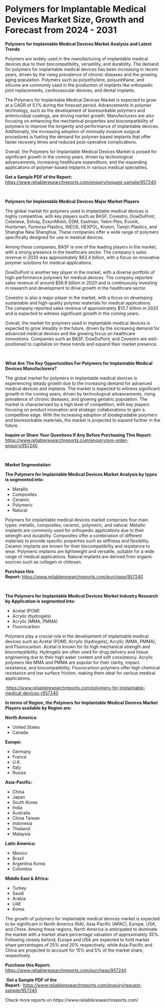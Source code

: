 <p><h1>Polymers for Implantable Medical Devices Market Size, Growth and Forecast from 2024 - 2031</h1></p><p><strong>Polymers for Implantable Medical Devices Market Analysis and Latest Trends</strong></p>
<p><p>Polymers are widely used in the manufacturing of implantable medical devices due to their biocompatibility, versatility, and durability. The demand for polymers for implantable medical devices has been increasing in recent years, driven by the rising prevalence of chronic diseases and the growing aging population. Polymers such as polyethylene, polyurethane, and silicone are commonly used in the production of implants like orthopedic joint replacements, cardiovascular devices, and dental implants.</p><p>The Polymers for Implantable Medical Devices Market is expected to grow at a CAGR of 5.1% during the forecast period. Advancements in polymer technology, such as the development of bioresorbable polymers and antimicrobial coatings, are driving market growth. Manufacturers are also focusing on enhancing the mechanical properties and biocompatibility of polymers to improve the longevity and performance of implantable devices. Additionally, the increasing adoption of minimally invasive surgical procedures is fueling the demand for polymer-based implants that offer faster recovery times and reduced post-operative complications.</p><p>Overall, the Polymers for Implantable Medical Devices Market is poised for significant growth in the coming years, driven by technological advancements, increasing healthcare expenditure, and the expanding applications of polymer-based implants in various medical specialties.</p></p>
<p><strong>Get a Sample PDF of the Report:&nbsp;</strong> <a href="https://www.reliableresearchreports.com/enquiry/request-sample/957240">https://www.reliableresearchreports.com/enquiry/request-sample/957240</a></p>
<p>&nbsp;</p>
<p><strong>Polymers for Implantable Medical Devices Major Market Players</strong></p>
<p><p>The global market for polymers used in implantable medical devices is highly competitive, with key players such as BASF, Covestro, DowDuPont, Celanese, Solvay, ExxonMobil, DSM, Eastman, Tekni-Plex, Evonik, Huntsman, Formosa Plastics, INEOS, HEXPOL, Kraton, Tianjin Plastics, and Shanghai New Shanghua. These companies offer a wide range of polymers specifically designed for use in medical devices.</p><p>Among these companies, BASF is one of the leading players in the market, with a strong presence in the healthcare sector. The company's sales revenue in 2020 was approximately $63.4 billion, with a focus on innovative polymer solutions for medical applications.</p><p>DowDuPont is another key player in the market, with a diverse portfolio of high-performance polymers for medical devices. The company reported sales revenue of around $56.9 billion in 2020 and is continuously investing in research and development to drive growth in the healthcare sector.</p><p>Covestro is also a major player in the market, with a focus on developing sustainable and high-quality polymer materials for medical applications. The company reported sales revenue of approximately $13.7 billion in 2020 and is expected to witness significant growth in the coming years.</p><p>Overall, the market for polymers used in implantable medical devices is expected to grow steadily in the future, driven by the increasing demand for advanced medical devices and the growing focus on healthcare innovations. Companies such as BASF, DowDuPont, and Covestro are well-positioned to capitalize on these trends and expand their market presence.</p></p>
<p>&nbsp;</p>
<p><strong>What Are The Key Opportunities For Polymers for Implantable Medical Devices Manufacturers?</strong></p>
<p><p>The global market for polymers in implantable medical devices is experiencing steady growth due to the increasing demand for advanced medical devices and implants. The market is expected to witness significant growth in the coming years, driven by technological advancements, rising prevalence of chronic diseases, and growing geriatric population. The market is characterized by a high level of competition, with key players focusing on product innovation and strategic collaborations to gain a competitive edge. With the increasing adoption of biodegradable polymers and bioresorbable materials, the market is projected to expand further in the future.</p></p>
<p><strong>Inquire or Share Your Questions If Any Before Purchasing This Report:</strong> <a href="https://www.reliableresearchreports.com/enquiry/pre-order-enquiry/957240">https://www.reliableresearchreports.com/enquiry/pre-order-enquiry/957240</a></p>
<p>&nbsp;</p>
<p><strong>Market Segmentation</strong></p>
<p><strong>The Polymers for Implantable Medical Devices Market Analysis by types is segmented into:</strong></p>
<p><ul><li>Metallic</li><li>Composites</li><li>Ceramic</li><li>Polymeric</li><li>Natural</li></ul></p>
<p><p>Polymers for implantable medical devices market comprises four main types: metallic, composites, ceramic, polymeric, and natural. Metallic implants are commonly used for orthopedic applications due to their strength and durability. Composites offer a combination of different materials to provide specific properties such as stiffness and flexibility. Ceramic implants are known for their biocompatibility and resistance to wear. Polymeric implants are lightweight and versatile, suitable for a wide range of medical applications. Natural implants are derived from organic sources such as collagen or chitosan.</p></p>
<p><strong>Purchase this Report:&nbsp;</strong><a href="https://www.reliableresearchreports.com/purchase/957240">https://www.reliableresearchreports.com/purchase/957240</a></p>
<p>&nbsp;</p>
<p><strong>The Polymers for Implantable Medical Devices Market Industry Research by Application is segmented into:</strong></p>
<p><ul><li>Acetal (POM)</li><li>Acrylic (hydrogels)</li><li>Acrylic (MMA, PMMA)</li><li>Fluorocarbon</li></ul></p>
<p><p>Polymers play a crucial role in the development of implantable medical devices such as Acetal (POM), Acrylic (hydrogels), Acrylic (MMA, PMMA), and Fluorocarbon. Acetal is known for its high mechanical strength and biocompatibility. Hydrogels are often used for drug delivery and tissue engineering due to their high water content and soft consistency. Acrylic polymers like MMA and PMMA are popular for their clarity, impact resistance, and biocompatibility. Fluorocarbon polymers offer high chemical resistance and low surface friction, making them ideal for various medical applications.</p></p>
<p><a href="https://www.reliableresearchreports.com/polymers-for-implantable-medical-devices-r957240">&nbsp;https://www.reliableresearchreports.com/polymers-for-implantable-medical-devices-r957240</a></p>
<p><strong>In terms of Region, the Polymers for Implantable Medical Devices Market Players available by Region are:</strong></p>
<p>
    <p> <strong> North America: </strong>
        <ul>
            <li>United States</li>
            <li>Canada</li>
        </ul>
        </p> 
    <p> <strong> Europe: </strong>
        <ul>
            <li>Germany</li>
            <li>France</li>
            <li>U.K.</li>
            <li>Italy</li>
            <li>Russia</li>
        </ul>
        </p> 
    <p> <strong> Asia-Pacific: </strong>
        <ul>
            <li>China</li>
            <li>Japan</li>
            <li>South Korea</li>
            <li>India</li>
            <li>Australia</li>
            <li>China Taiwan</li>
            <li>Indonesia</li>
            <li>Thailand</li>
            <li>Malaysia</li>
        </ul>
        </p> 
    <p> <strong> Latin America: </strong>
        <ul>
            <li>Mexico</li>
            <li>Brazil</li>
            <li>Argentina Korea</li>
            <li>Colombia</li>
        </ul>
        </p> 
    <p> <strong> Middle East & Africa: </strong>
        <ul>
            <li>Turkey</li>
            <li>Saudi</li>
            <li>Arabia</li>
            <li>UAE</li>
            <li>Korea</li>
        </ul>
    </p>
    </p>
<p><p>The growth of polymers for implantable medical devices market is expected to be significant in North America (NA), Asia-Pacific (APAC), Europe, USA, and China. Among these regions, North America is anticipated to dominate the market with a market share percentage valuation of approximately 35%. Following closely behind, Europe and USA are expected to hold market share percentages of 25% and 20% respectively, while Asia-Pacific and China are projected to account for 15% and 5% of the market share, respectively.</p></p>
<p><strong>Purchase this Report: </strong><a href="https://www.reliableresearchreports.com/purchase/957240">https://www.reliableresearchreports.com/purchase/957240</a></p>
<p>&nbsp;<strong>Get a Sample PDF of the Report:&nbsp;&nbsp;</strong><a href="https://www.reliableresearchreports.com/enquiry/request-sample/957240">https://www.reliableresearchreports.com/enquiry/request-sample/957240</a></p>
<p><strong></strong></p>
<p>Check more reports on https://www.reliableresearchreports.com/</p>